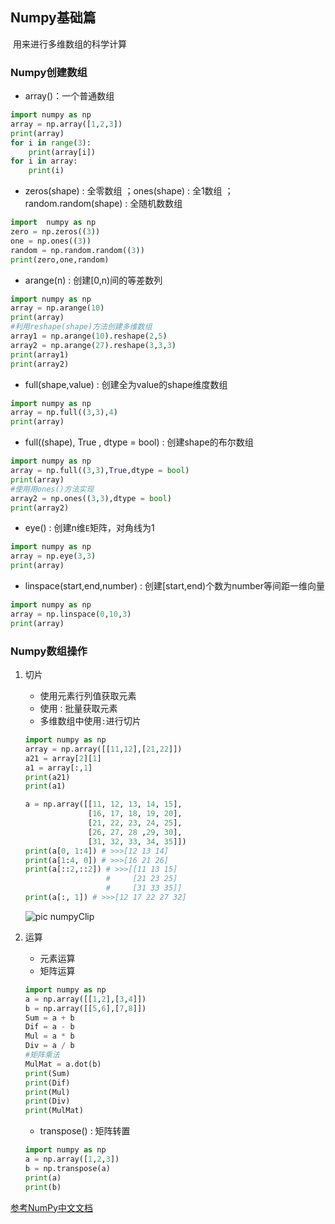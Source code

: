 ## Numpy基础篇

​	用来进行多维数组的科学计算

### Numpy创建数组

* array()：一个普通数组

```python
import numpy as np
array = np.array([1,2,3])
print(array)
for i in range(3):
    print(array[i])
for i in array:
    print(i)
```

* zeros(shape) : 全零数组 ；ones(shape) : 全1数组 ；random.random(shape) : 全随机数数组

```python
import  numpy as np
zero = np.zeros((3))
one = np.ones((3))
random = np.random.random((3))
print(zero,one,random)
```

* arange(n) : 创建[0,n)间的等差数列

```python
import numpy as np
array = np.arange(10)
print(array)
#利用reshape(shape)方法创建多维数组
array1 = np.arange(10).reshape(2,5)
array2 = np.arange(27).reshape(3,3,3)
print(array1)
print(array2)
```

* full(shape,value) : 创建全为value的shape维度数组

```python
import numpy as np
array = np.full((3,3),4)
print(array)
```

* full((shape), True , dtype = bool) : 创建shape的布尔数组

```python
import numpy as np
array = np.full((3,3),True,dtype = bool)
print(array)
#使用用ones()方法实现
array2 = np.ones((3,3),dtype = bool)
print(array2)
```

* eye() : 创建n维`E`矩阵，对角线为1 

```python
import numpy as np
array = np.eye(3,3)
print(array)
```

* linspace(start,end,number) : 创建[start,end)个数为number等间距一维向量

```python
import numpy as np
array = np.linspace(0,10,3)
print(array)
```



### Numpy数组操作

1. 切片

   * 使用元素行列值获取元素
   * 使用`：`批量获取元素
   * 多维数组中使用`:`进行切片

   ```python
   import numpy as np
   array = np.array([[11,12],[21,22]])
   a21 = array[2][1]
   a1 = array[:,1]
   print(a21)
   print(a1)
   
   a = np.array([[11, 12, 13, 14, 15],
                 [16, 17, 18, 19, 20],
                 [21, 22, 23, 24, 25],
                 [26, 27, 28 ,29, 30],
                 [31, 32, 33, 34, 35]])
   print(a[0, 1:4]) # >>>[12 13 14]
   print(a[1:4, 0]) # >>>[16 21 26]
   print(a[::2,::2]) # >>>[[11 13 15]
                     #     [21 23 25]
                     #     [31 33 35]]
   print(a[:, 1]) # >>>[12 17 22 27 32]
   ```

   ![pic numpyClip](D:\Blog\PythonReview\Numpy\numpyClip.png)

2. 运算

   * 元素运算
   * 矩阵运算

   ```python
   import numpy as np
   a = np.array([[1,2],[3,4]])
   b = np.array([[5,6],[7,8]])
   Sum = a + b
   Dif = a - b
   Mul = a * b
   Div = a / b
   #矩阵乘法
   MulMat = a.dot(b)
   print(Sum)
   print(Dif)
   print(Mul)
   print(Div)
   print(MulMat)
   ```

   * transpose() : 矩阵转置

   ```python
   import numpy as np
   a = np.array([1,2,3])
   b = np.transpose(a)
   print(a)
   print(b)
   ```

[参考NumPy中文文档](<https://www.numpy.org.cn/article/basics/index.html>)





